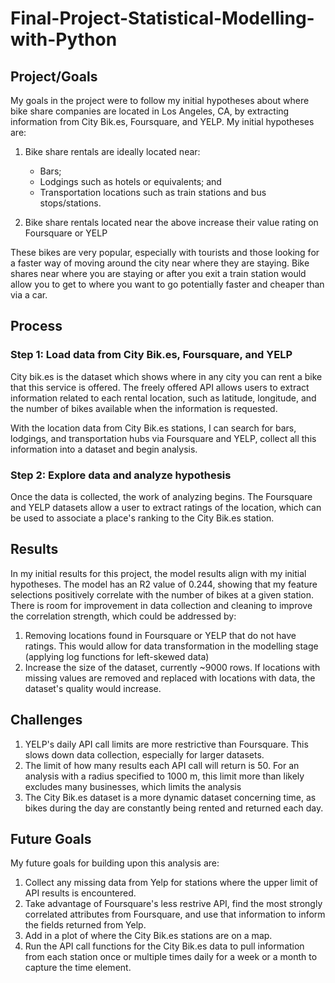 # Final-Project-Statistical-Modelling-with-Python

## Project/Goals
My goals in the project were to follow my initial hypotheses about where bike share companies are located in Los Angeles, CA, by extracting information from City Bik.es, Foursquare, and YELP. My initial hypotheses are:

1. Bike share rentals are ideally located near:

    - Bars;
    - Lodgings such as hotels or equivalents; and
    - Transportation locations such as train stations and bus stops/stations.

2. Bike share rentals located near the above increase their value rating on Foursquare or YELP 

These bikes are very popular, especially with tourists and those looking for a faster way of moving around the city near where they are staying. Bike shares near where you are staying or after you exit a train station would allow you to get to where you want to go potentially faster and cheaper than via a car. 

## Process

### Step 1: Load data from City Bik.es, Foursquare, and YELP

City bik.es is the dataset which shows where in any city you can rent a bike that this service is offered. The freely offered API allows users to extract information related to each rental location, such as latitude, longitude, and the number of bikes available when the information is requested.

With the location data from City Bik.es stations, I can search for bars, lodgings, and transportation hubs via Foursquare and YELP, collect all this information into a dataset and begin analysis.

### Step 2: Explore data and analyze hypothesis

Once the data is collected, the work of analyzing begins. The Foursquare and YELP datasets allow a user to extract ratings of the location, which can be used to associate a place's ranking to the City Bik.es station.

## Results
In my initial results for this project, the model results align with my initial hypotheses. The model has an R2 value of 0.244, showing that my feature selections positively correlate with the number of bikes at a given station. There is room for improvement in data collection and cleaning to improve the correlation strength, which could be addressed by:

1. Removing locations found in Foursquare or YELP that do not have ratings. This would allow for data transformation in the modelling stage (applying log functions for left-skewed data)
2. Increase the size of the dataset, currently ~9000 rows. If locations with missing values are removed and replaced with locations with data, the dataset's quality would increase.

## Challenges 
1. YELP's daily API call limits are more restrictive than Foursquare. This slows down data collection, especially for larger datasets.
2. The limit of how many results each API call will return is 50. For an analysis with a radius specified to 1000 m, this limit more than likely excludes many businesses, which limits the analysis
3. The City Bik.es dataset is a more dynamic dataset concerning time, as bikes during the day are constantly being rented and returned each day. 

## Future Goals
My future goals for building upon this analysis are:

1. Collect any missing data from Yelp for stations where the upper limit of API results is encountered.
2. Take advantage of Foursquare's less restrive API, find the most strongly correlated attributes from Foursquare, and use that information to inform the fields returned from Yelp.
3. Add in a plot of where the City Bik.es stations are on a map.
4. Run the API call functions for the City Bik.es data to pull information from each station once or multiple times daily for a week or a month to capture the time element.

